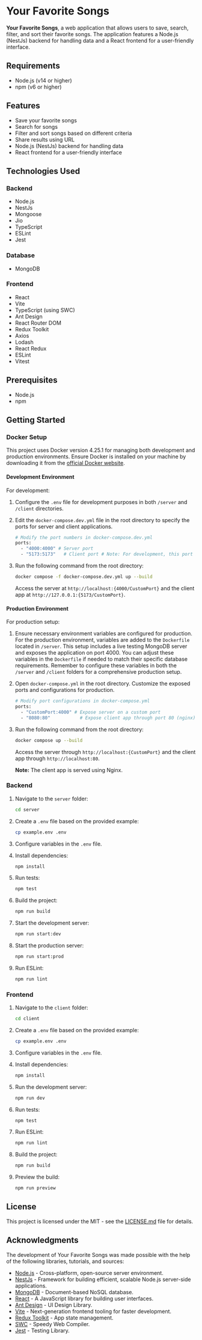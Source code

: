 # Your Favorite Songs

**Your Favorite Songs**, a web application that allows users to save, search, filter, and sort their favorite songs. The application features a Node.js (NestJs) backend for handling data and a React frontend for a user-friendly interface.

## Requirements

- Node.js (v14 or higher)
- npm (v6 or higher)

## Features

- Save your favorite songs
- Search for songs
- Filter and sort songs based on different criteria
- Share results using URL
- Node.js (NestJs) backend for handling data
- React frontend for a user-friendly interface

## Technologies Used

### Backend

- Node.js
- NestJs
- Mongoose
- Jio
- TypeScript
- ESLint
- Jest

### Database
- MongoDB

### Frontend

- React
- Vite
- TypeScript (using SWC)
- Ant Design
- React Router DOM
- Redux Toolkit
- Axios
- Lodash
- React Redux
- ESLint
- Vitest

## Prerequisites

- Node.js
- npm

## Getting Started

### Docker Setup

This project uses Docker version 4.25.1 for managing both development and production environments. Ensure Docker is installed on your machine by downloading it from the [official Docker website](https://www.docker.com/).

#### Development Environment

For development:

1. Configure the `.env` file for development purposes in both `/server` and `/client` directories.

2. Edit the `docker-compose.dev.yml` file in the root directory to specify the ports for server and client applications.

    ```bash
    # Modify the port numbers in docker-compose.dev.yml
    ports:
      - "4000:4000" # Server port
      - "5173:5173"   # Client port # Note: For development, this port is used for the client. If you wish to change it, navigate to     `docker-compose.dev.yml` and add `--port {CustomPort}` to the client command.

    ```

3. Run the following command from the root directory:

    ```bash
    docker compose -f docker-compose.dev.yml up --build
    ```

    Access the server at `http://localhost:{4000/CustomPort}` and the client app at `http://127.0.0.1:{5173/CustomPort}`.

#### Production Environment

For production setup:

1. Ensure necessary environment variables are configured for production. For the production environment, variables are added to the `Dockerfile` located in `/server`. This setup includes a live testing MongoDB server and exposes the application on port 4000. You can adjust these variables in the `Dockerfile` if needed to match their specific database requirements. Remember to configure these variables in both the `/server` and `/client` folders for a comprehensive production setup.

2. Open `docker-compose.yml` in the root directory. Customize the exposed ports and configurations for production.

    ```bash
    # Modify port configurations in docker-compose.yml
    ports:
      - "CustomPort:4000" # Expose server on a custom port
      - "8080:80"           # Expose client app through port 80 (nginx)
    ```

3. Run the following command from the root directory:

    ```bash
    docker compose up --build
    ```

    Access the server through `http://localhost:{CustomPort}` and the client app through `http://localhost:80`.

    **Note:** The client app is served using Nginx.


### Backend

1. Navigate to the `server` folder:

    ```bash
    cd server
    ```

2. Create a `.env` file based on the provided example:

    ```bash
    cp example.env .env
    ```

3. Configure variables in the `.env` file.

4. Install dependencies:

    ```bash
    npm install
    ```

5. Run tests:

    ```bash
    npm test
    ```

6. Build the project:

    ```bash
    npm run build
    ```

7. Start the development server:

    ```bash
    npm run start:dev
    ```

8. Start the production server:

    ```bash
    npm run start:prod
    ```

9. Run ESLint:

    ```bash
    npm run lint
    ```

### Frontend

1. Navigate to the `client` folder:

    ```bash
    cd client
    ```

2. Create a `.env` file based on the provided example:

    ```bash
    cp example.env .env
    ```

3. Configure variables in the `.env` file.

4. Install dependencies:

    ```bash
    npm install
    ```

5. Run the development server:

    ```bash
    npm run dev
    ```

6. Run tests:

    ```bash
    npm test
    ```

7. Run ESLint:

    ```bash
    npm run lint
    ```

8. Build the project:

    ```bash
    npm run build
    ```

9. Preview the build:

    ```bash
    npm run preview
    ```

## License

This project is licensed under the MIT - see the [LICENSE.md](LICENSE.md) file for details.

## Acknowledgments

The development of Your Favorite Songs was made possible with the help of the following libraries, tutorials, and sources:

- [Node.js](https://nodejs.org/en/) -  Cross-platform, open-source server environment.
- [NestJs](https://docs.nestjs.com/) - Framework for building efficient, scalable Node.js server-side applications.
- [MongoDB](https://www.mongodb.com/) - Document-based NoSQL database.
- [React](https://reactjs.org/) - A JavaScript library for building user interfaces.
- [Ant Design](https://ant.design/) - UI Design Library.
- [Vite](https://vitejs.dev/) - Next-generation frontend tooling for faster development.
- [Redux Toolkit](https://redux-toolkit.js.org/) - App state management.
- [SWC](https://swc.rs/) - Speedy Web Compiler.
- [Jest](https://jestjs.io/) - Testing Library.

